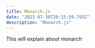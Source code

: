 ```yaml
---
title: Monarch.js
date: "2023-07-30T20:15:59.795Z"
description: "Monarch.js"
---
```


This will explain about monarch